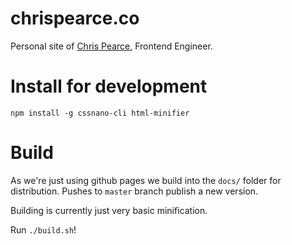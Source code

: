 # chrispearce.co

Personal site of [Chris Pearce](https://chrispearce.co), Frontend Engineer.

# Install for development

`npm install -g cssnano-cli html-minifier`

# Build

As we're just using github pages we build into the `docs/` folder for distribution. Pushes to `master` branch publish a new version.

Building is currently just very basic minification.

Run `./build.sh`!
